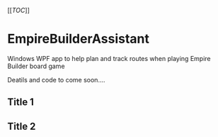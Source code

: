 [[_TOC_]]

# EmpireBuilderAssistant

Windows WPF app to help plan and track routes when playing Empire Builder board game

Deatils and code to come soon....

## Title 1

## Title 2
